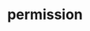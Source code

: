 ---
layout: default
title: permission
parent: App manifest file
grand_parent: App basics
nav_order: 16
---